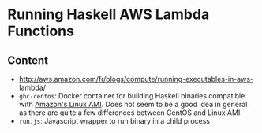 # Running Haskell AWS Lambda Functions

## Content

* http://aws.amazon.com/fr/blogs/compute/running-executables-in-aws-lambda/
* `ghc-centos`: Docker container for building Haskell binaries compatible with [Amazon's Linux AMI](http://docs.aws.amazon.com/lambda/latest/dg/current-supported-versions.html). Does not seem to be a good idea in general as there are quite a few differences between CentOS and Linux AMI.
* `run.js`: Javascript wrapper to run binary in a child process
